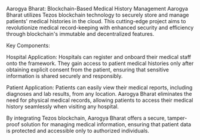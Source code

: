 
Aarogya Bharat: Blockchain-Based Medical History Management
Aarogya Bharat utilizes Tezos blockchain technology to securely store and manage patients' medical histories in the cloud. This cutting-edge project aims to revolutionize medical record-keeping with enhanced security and efficiency through blockchain's immutable and decentralized features.

Key Components:

Hospital Application: Hospitals can register and onboard their medical staff onto the framework. They gain access to patient medical histories only after obtaining explicit consent from the patient, ensuring that sensitive information is shared securely and responsibly.

Patient Application: Patients can easily view their medical reports, including diagnoses and lab results, from any location. Aarogya Bharat eliminates the need for physical medical records, allowing patients to access their medical history seamlessly when visiting any hospital.

By integrating Tezos blockchain, Aarogya Bharat offers a secure, tamper-proof solution for managing medical information, ensuring that patient data is protected and accessible only to authorized individuals.

